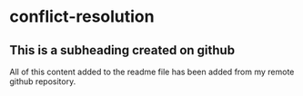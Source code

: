 # conflict-resolution

## This is a subheading created on github

All of this content added to the readme file has been added from my remote github repository.
